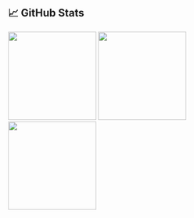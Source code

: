## 📈 GitHub Stats
<div>
<img height="180cm" src= "https://github-readme-stats.vercel.app/api?username=Lucasvieirar&show_icons=true&theme=dark" />

<img height="180cm" src= "https://github-readme-stats.vercel.app/api/top-langs/?username=Lucasvieirar&layout=compact&theme=dark" />

<img height="180cm"  src="http://github-profile-summary-cards.vercel.app/api/cards/profile-details?username=Lucasvieirar&theme=dark"/>
</div>
